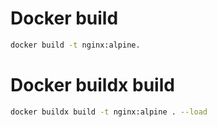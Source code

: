 # Docker build
```sh
docker build -t nginx:alpine.
```

# Docker buildx build
```sh
docker buildx build -t nginx:alpine . --load
```
